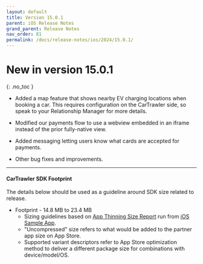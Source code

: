 ```yaml
---
layout: default
title: Version 15.0.1
parent: iOS Release Notes
grand_parent: Release Notes
nav_order: 81
permalink: /docs/release-notes/ios/2024/15.0.1/
---
```


# New in version 15.0.1

{: .no_toc }

* Added a map feature that shows nearby EV charging locations when booking a car. This requires configuration on the CarTrawler side, so speak to your Relationship Manager for more details.

* Modified our payments flow to use a webview embedded in an iframe instead of the prior fully-native view.

* Added messaging letting users know what cards are accepted for payments.

* Other bug fixes and improvements.

---
#### CarTrawler SDK Footprint

The details below should be used as a guideline around SDK size related to release.
* Footprint - 14.8 MB to 23.4 MB
  * Sizing guidelines based on <a href="https://github.com/cartrawler/cartrawler.github.io/blob/master/ios-report.txt" target="_blank">App Thinning Size Report</a> run from <a href="https://github.com/cartrawler/cartrawler-ios-integration" target="_blank">iOS Sample App</a>.
  * "Uncompressed" size refers to what would be added to the partner app size on App Store.
  * Supported variant descriptors refer to App Store optimization method to deliver a different package size for combinations with device/model/OS.
